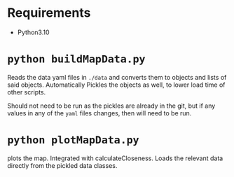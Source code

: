 # Requirements

* Python3.10

# `python buildMapData.py`

Reads the data yaml files in `./data` and converts them to objects and lists of said objects. Automatically Pickles the objects as well, to lower load time of other scripts.

Should not need to be run as the pickles are already in the git, but if any values in any of the `yaml` files changes, then will need to be run.

# `python plotMapData.py`

plots the map. Integrated with calculateCloseness. Loads the relevant data directly from the pickled data classes.